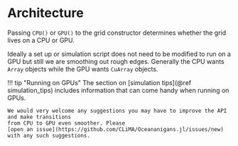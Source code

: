 # Architecture

Passing `CPU()` or `GPU()` to the grid constructor determines whether the grid lives on a CPU or GPU.

Ideally a set up or simulation script does not need to be modified to run on a GPU but still we are smoothing
out rough edges. Generally the CPU wants `Array` objects while the GPU wants `CuArray` objects.

!!! tip "Running on GPUs"
    The section on [simulation tips](@ref simulation_tips) includes information that can come handy
    when running on GPUs.
    
    We would very welcome any suggestions you may have to improve the API and make transitions
    from CPU to GPU even smoother. Please 
    [open an issue](https://github.com/CLiMA/Oceananigans.jl/issues/new) with any such suggestions.
